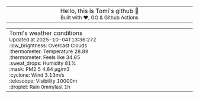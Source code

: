 
<div align="center">
<table>
<tbody>
<td align="center">
<img width="2000" height="0"><br>
Hello, this is Tomi's github 👋<br>
<sup>Built with ❤️, GO & Github Actions</sup><br>
<img width="2000" height="0">
</td>
</tbody>
</table>
</div>
<table>
<tbody>
<td align="left">
<img width="2000" height="0"><br>
Tomi's weather conditions<br>
<sup>Updated at 2025-10-04T13:36:27Z</sup><br>
<sup>:low_brightness: Overcast Clouds</sup><br>
<sup>:thermometer: Temperature 28.89 </sup><br>
<sup>:thermometer: Feels like 34.65</sup><br>
<sup>:sweat_drops: Humidity 81%</sup><br>
<sup>:mask: PM2.5 4.84 μg/m3</sup><br>
<sup>:cyclone: Wind 3.13m/s </sup><br>
<sup>:telescope: Visibility 10000m </sup><br>
<sup>:droplet: Rain 0mm/last 1h </sup><br>
<img width="2000" height="0">
</td>
<td align="left">
<img width="2000" height="0"><br>
<br>
<img width="2000" height="0">
</td>
</tbody>
</table>
</div>
    